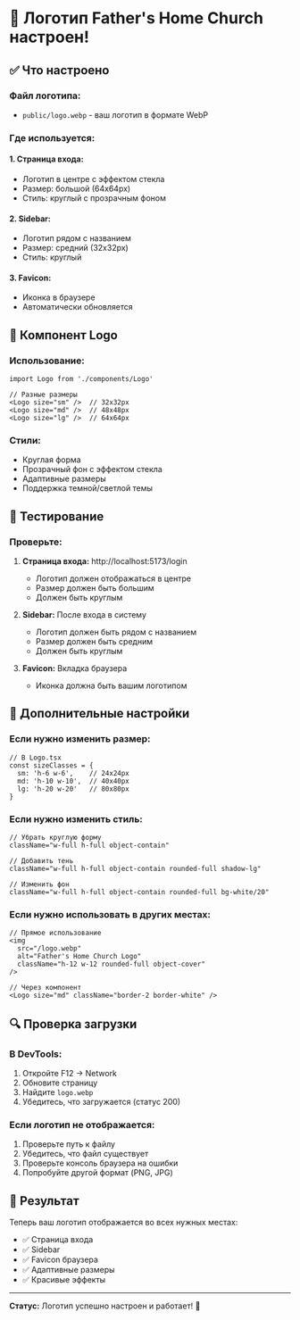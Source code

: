 # 🎨 Логотип Father's Home Church настроен!

## ✅ Что настроено

### **Файл логотипа:**
- `public/logo.webp` - ваш логотип в формате WebP

### **Где используется:**

#### **1. Страница входа:**
- Логотип в центре с эффектом стекла
- Размер: большой (64x64px)
- Стиль: круглый с прозрачным фоном

#### **2. Sidebar:**
- Логотип рядом с названием
- Размер: средний (32x32px)
- Стиль: круглый

#### **3. Favicon:**
- Иконка в браузере
- Автоматически обновляется

## 🎯 Компонент Logo

### **Использование:**
```tsx
import Logo from './components/Logo'

// Разные размеры
<Logo size="sm" />  // 32x32px
<Logo size="md" />  // 48x48px  
<Logo size="lg" />  // 64x64px
```

### **Стили:**
- Круглая форма
- Прозрачный фон с эффектом стекла
- Адаптивные размеры
- Поддержка темной/светлой темы

## 🧪 Тестирование

### **Проверьте:**
1. **Страница входа:** http://localhost:5173/login
   - Логотип должен отображаться в центре
   - Размер должен быть большим
   - Должен быть круглым

2. **Sidebar:** После входа в систему
   - Логотип должен быть рядом с названием
   - Размер должен быть средним
   - Должен быть круглым

3. **Favicon:** Вкладка браузера
   - Иконка должна быть вашим логотипом

## 🎨 Дополнительные настройки

### **Если нужно изменить размер:**
```tsx
// В Logo.tsx
const sizeClasses = {
  sm: 'h-6 w-6',    // 24x24px
  md: 'h-10 w-10',  // 40x40px
  lg: 'h-20 w-20'   // 80x80px
}
```

### **Если нужно изменить стиль:**
```tsx
// Убрать круглую форму
className="w-full h-full object-contain"

// Добавить тень
className="w-full h-full object-contain rounded-full shadow-lg"

// Изменить фон
className="w-full h-full object-contain rounded-full bg-white/20"
```

### **Если нужно использовать в других местах:**
```tsx
// Прямое использование
<img 
  src="/logo.webp" 
  alt="Father's Home Church Logo" 
  className="h-12 w-12 rounded-full object-cover"
/>

// Через компонент
<Logo size="md" className="border-2 border-white" />
```

## 🔍 Проверка загрузки

### **В DevTools:**
1. Откройте F12 → Network
2. Обновите страницу
3. Найдите `logo.webp`
4. Убедитесь, что загружается (статус 200)

### **Если логотип не отображается:**
1. Проверьте путь к файлу
2. Убедитесь, что файл существует
3. Проверьте консоль браузера на ошибки
4. Попробуйте другой формат (PNG, JPG)

## 🚀 Результат

Теперь ваш логотип отображается во всех нужных местах:
- ✅ Страница входа
- ✅ Sidebar
- ✅ Favicon браузера
- ✅ Адаптивные размеры
- ✅ Красивые эффекты

---

**Статус:** Логотип успешно настроен и работает! 🎉
